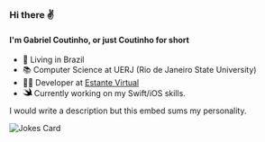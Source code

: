 ### Hi there ✌️
#### I'm Gabriel Coutinho, or just Coutinho for short

- 🏡 Living in Brazil
- 📚 Computer Science at UERJ (Rio de Janeiro State University)
- 👨‍💻 Developer at [Estante Virtual](https://github.com/estantevirtual)
- <img alt="Swift SVG" src="https://raw.githubusercontent.com/gcacoutinho/gcacoutinho/main/swift.svg" width="16" height="16"> Currently working on my Swift/iOS skills.



I would write a description but this embed sums my personality.

![Jokes Card](https://readme-jokes.vercel.app/api)
